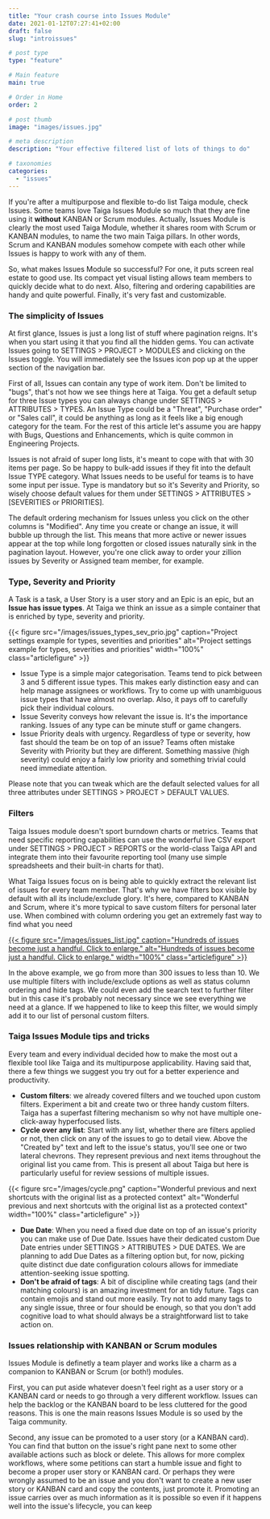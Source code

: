 ```yaml
---
title: "Your crash course into Issues Module"
date: 2021-01-12T07:27:41+02:00
draft: false
slug: "introissues"

# post type
type: "feature"

# Main feature
main: true

# Order in Home
order: 2

# post thumb
image: "images/issues.jpg"

# meta description
description: "Your effective filtered list of lots of things to do"

# taxonomies
categories:
  - "issues"
---
```


If you're after a multipurpose and flexible to-do list Taiga module, check Issues. Some teams love Taiga Issues Module so much that they are fine using it **without** KANBAN or Scrum modules. Actually, Issues Module is clearly the most used Taiga Module, whether it shares room with Scrum or KANBAN modules, to name the two main Taiga pillars. In other words, Scrum and KANBAN modules somehow compete with each other while Issues is happy to work with any of them.

So, what makes Issues Module so successful? For one, it puts screen real estate to good use. Its compact yet visual listing allows team members to quickly decide what to do next. Also, filtering and ordering capabilities are handy and quite powerful. Finally, it's very fast and customizable. 

### The simplicity of Issues

At first glance, Issues is just a long list of stuff where pagination reigns. It's when you start using it that you find all the hidden gems. You can activate Issues going to SETTINGS > PROJECT > MODULES and clicking on the Issues toggle. You will immediately see the Issues icon pop up at the upper section of the navigation bar. 

First of all, Issues can contain any type of work item. Don't be limited to "bugs", that's not how we see things here at Taiga. You get a default setup for three Issue types you can always change under SETTINGS > ATTRIBUTES > TYPES. An Issue Type could be a "Threat", "Purchase order" or "Sales call", it could be anything as long as it feels like a big enough category for the team. For the rest of this article let's assume you are happy with Bugs, Questions and Enhancements, which is quite common in Engineering Projects.

Issues is not afraid of super long lists, it's meant to cope with that with 30 items per page. So be happy to bulk-add issues if they fit into the default Issue TYPE category. What Issues needs to be useful for teams is to have some input per issue. Type is mandatory but so it's Severity and Priority, so wisely choose default values for them under SETTINGS > ATTRIBUTES > [SEVERITIES or PRIORITIES].

The default ordering mechanism for Issues unless you click on the other columns is "Modified". Any time you create or change an issue, it will bubble up through the list. This means that more active or newer issues appear at the top while long forgotten or closed issues naturally sink in the pagination layout. However, you're one click away to order your zillion issues by Severity or Assigned team member, for example.

### Type, Severity and Priority

A Task is a task, a User Story is a user story and an Epic is an epic, but an **Issue has issue types**. At Taiga we think an issue as a simple container that is enriched by type, severity and priority. 

{{< figure src="/images/issues_types_sev_prio.jpg" caption="Project settings example for types, severities and priorities" alt="Project settings example for types, severities and priorities" width="100%" class="articlefigure" >}}


- Issue Type is a simple major categorisation. Teams tend to pick between 3 and 5 different issue types. This makes early distinction easy and can help manage assignees or workflows. Try to come up with unambiguous issue types that have almost no overlap. Also, it pays off to carefully pick their individual colours.
- Issue Severity conveys how relevant the issue is. It's the importance ranking. Issues of any type can be minute stuff or game changers. 
- Issue Priority deals with urgency. Regardless of type or severity, how fast should the team be on top of an issue? Teams often mistake Severity with Priority but they are different. Something massive (high severity) could enjoy a fairly low priority and something trivial could need immediate attention.

Please note that you can tweak which are the default selected values for all three attributes under SETTINGS > PROJECT > DEFAULT VALUES.

### Filters

Taiga Issues module doesn't sport burndown charts or metrics. Teams that need specific reporting capabilities can use the wonderful live CSV export under SETTINGS > PROJECT > REPORTS or the world-class Taiga API and integrate them into their favourite reporting tool (many use simple spreadsheets and their built-in charts for that).

What Taiga Issues focus on is being able to quickly extract the relevant list of issues for every team member. That's why we have filters box visible by default with all its include/exclude glory. It's here, compared to KANBAN and Scrum, where it's more typical to save custom filters for personal later use. When combined with column ordering you get an extremely fast way to find what you need 

[{{< figure src="/images/issues_list.jpg" caption="Hundreds of issues become just a handful. Click to enlarge." alt="Hundreds of issues become just a handful. Click to enlarge." width="100%" class="articlefigure" >}}](/images/issues_list.jpg)

In the above example, we go from more than 300 issues to less than 10. We use multiple filters with include/exclude options as well as status column ordering and hide tags. We could even add the search text to further filter but in this case it's probably not necessary since we see everything we need at a glance. If we happened to like to keep this filter, we would simply add it to our list of personal custom filters.


### Taiga Issues Module tips and tricks

Every team and every individual decided how to make the most out a flexible tool like Taiga and its multipurpose applicability. Having said that, there a few things we suggest you try out for a better experience and productivity.

- **Custom filters**: we already covered filters and we touched upon custom filters. Experiment a bit and create two or three handy custom filters. Taiga has a superfast filtering mechanism so why not have multiple one-click-away hyperfocused lists.
- **Cycle over any list**: Start with any list, whether there are filters applied or not, then click on any of the issues to go to detail view. Above the "Created by" text and left to the issue's status, you'll see one or two lateral chevrons. They represent previous and next items throughout the original list you came from. This is present all about Taiga but here is particularly useful for review sessions of multiple issues.

{{< figure src="/images/cycle.png" caption="Wonderful previous and next shortcuts with the original list as a protected context" alt="Wonderful previous and next shortcuts with the original list as a protected context" width="100%" class="articlefigure" >}}

- **Due Date**: When you need a fixed due date on top of an issue's priority you can make use of Due Date. Issues have their dedicated custom Due Date entries under SETTINGS > ATTRIBUTES > DUE DATES. We are planning to add Due Dates as a filtering option but, for now, picking quite distinct due date configuration colours allows for immediate attention-seeking issue spotting.
- **Don't be afraid of tags**: A bit of discipline while creating tags (and their matching colours) is an amazing investment for an tidy future. Tags can contain emojis and stand out more easily. Try not to add many tags to any single issue, three or four should be enough, so that you don't add cognitive load to what should always be a straightforward list to take action on.


### Issues relationship with KANBAN or Scrum modules

Issues Module is definetly a team player and works like a charm as a companion to KANBAN or Scrum (or both!) modules.

First, you can put aside whatever doesn't feel right as a user story or a KANBAN card or needs to go through a very different workflow. Issues can help the backlog or the KANBAN board to be less cluttered for the good reasons. This is one the main reasons Issues Module is so used by the Taiga community.

Second, any issue can be promoted to a user story (or a KANBAN card). You can find that button on the issue's right pane next to some other available actions such as block or delete. This allows for more complex workflows, where some petitions can start a humble issue and fight to become a proper user story or KANBAN card. Or perhaps they were wrongly assumed to be an issue and you don't want to create a new user story or KANBAN card and copy the contents, just promote it. Promoting an issue carries over as much information as it is possible so even if it happens well into the issue's lifecycle, you can keep


